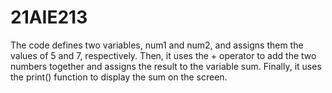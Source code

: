 # 21AIE213
The code defines two variables, num1 and num2, and assigns them the values of 5 and 7, respectively. Then, 
it uses the + operator to add the two numbers together and assigns the result to the variable sum.
Finally, it uses the print() function to display the sum on the screen.
